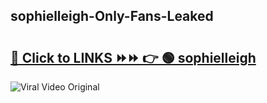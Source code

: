 
 ## sophielleigh-Only-Fans-Leaked

# <h2><a href="https://clipsfans.com/sophielleigh&ref=git">🔗 Click to LINKS ⏩⏩ 👉 🟢 sophielleigh </a></h2>

<a href="https://clipsfans.com/sophielleigh&ref=git" rel="nofollow" data-target="animated-image.originalLink"><img src="https://i.ibb.co.com/xMMVF88/686577567.gif" alt="Viral Video Original" style="max-width: 100%; display: inline-block;" data-target="animated-image.originalImage"></a>
